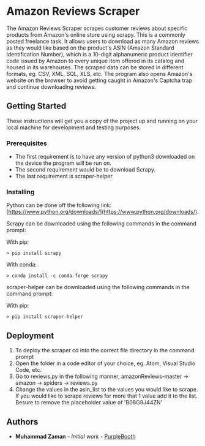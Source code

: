 # Amazon Reviews Scraper

The Amazon Reviews Scraper scrapes customer reviews about specific products from Amazon's online store using scrapy. This is a commonly posted freelance task. It allows users to download as many Amazon reviews as they would like based on the product's ASIN (Amazon Standard Identification Number), which is a 10-digit alphanumeric product identifier code issued by Amazon to every unique item offered in its catalog and housed in its warehouses. The scraped data can be stored in different formats, eg. CSV, XML, SQL, XLS, etc. The program also opens Amazon's website on the browser to avoid getting caught in Amazon's Captcha trap and continue downloading reviews.

## Getting Started

These instructions will get you a copy of the project up and running on your local machine for development and testing purposes.

### Prerequisites

- The first requirement is to have any version of python3 downloaded on the device the program will be run on.
- The second requirement would be to download Scrapy.
- The last requirement is scraper-helper

### Installing
Python can be done off the following link: [https://www.python.org/downloads/](https://www.python.org/downloads/).


Scrapy can be downloaded using the following commands in the command prompt:

With pip:
```
> pip install scrapy
```
With conda:
```
> conda install -c conda-forge scrapy
```


scraper-helper can be downloaded using the following commands in the command prompt:

With pip:
```
> pip install scraper-helper
```

## Deployment
1. To deploy the scraper cd into the correct file directory in the command prompt
2. Open the folder in a code editor of your choice, eg. Atom, Visual Studio Code, etc.
3. Go to reviews.py in the following manner, amazonReviews-master -> amazon -> spiders -> reviews.py
4. Change the values in the asin_list to the values you would like to scrape. If you would like to scrape reviews for more that 1 value add it to the list. Besure to remove the placeholder value of 'B08G9J44ZN'

## Authors

* **Muhammad Zaman** - *Initial work* - [PurpleBooth](https://github.com/MuhammadZ985)
